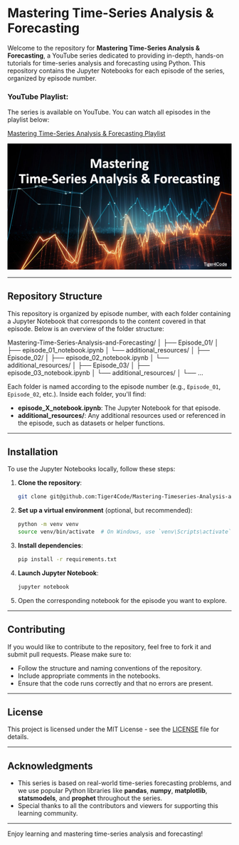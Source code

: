 # Mastering Time-Series Analysis & Forecasting

Welcome to the repository for **Mastering Time-Series Analysis & Forecasting**, a YouTube series dedicated to providing in-depth, hands-on tutorials for time-series analysis and forecasting using Python. This repository contains the Jupyter Notebooks for each episode of the series, organized by episode number.

### YouTube Playlist:
The series is available on YouTube. You can watch all episodes in the playlist below:

[Mastering Time-Series Analysis & Forecasting Playlist](https://www.youtube.com/playlist?list=PLVaP8SbYAAitZdhEU_rB-IpXsKSo0OAll)

![Placeholder Image](images/mastering-timeseries.png)

---

## Repository Structure

This repository is organized by episode number, with each folder containing a Jupyter Notebook that corresponds to the content covered in that episode. Below is an overview of the folder structure:

Mastering-Time-Series-Analysis-and-Forecasting/ 
│ ├── Episode_01/ 
│ ├── episode_01_notebook.ipynb 
│ └── additional_resources/ 
│ ├── Episode_02/ 
│ ├── episode_02_notebook.ipynb 
│ └── additional_resources/ 
│ ├── Episode_03/ 
│ ├── episode_03_notebook.ipynb 
│ └── additional_resources/ 
│ └── ...

Each folder is named according to the episode number (e.g., `Episode_01`, `Episode_02`, etc.). Inside each folder, you'll find:
- **episode_X_notebook.ipynb**: The Jupyter Notebook for that episode.
- **additional_resources/**: Any additional resources used or referenced in the episode, such as datasets or helper functions.

---

## Installation

To use the Jupyter Notebooks locally, follow these steps:

1. **Clone the repository**:
    ```bash
    git clone git@github.com:Tiger4Code/Mastering-Timeseries-Analysis-and-Forecasting.git
    ```

2. **Set up a virtual environment** (optional, but recommended):
    ```bash
    python -m venv venv
    source venv/bin/activate  # On Windows, use `venv\Scripts\activate`
    ```

3. **Install dependencies**:
    ```bash
    pip install -r requirements.txt
    ```

4. **Launch Jupyter Notebook**:
    ```bash
    jupyter notebook
    ```

5. Open the corresponding notebook for the episode you want to explore.

---

## Contributing

If you would like to contribute to the repository, feel free to fork it and submit pull requests. Please make sure to:
- Follow the structure and naming conventions of the repository.
- Include appropriate comments in the notebooks.
- Ensure that the code runs correctly and that no errors are present.

---

## License

This project is licensed under the MIT License - see the [LICENSE](LICENSE) file for details.

---

## Acknowledgments

- This series is based on real-world time-series forecasting problems, and we use popular Python libraries like **pandas**, **numpy**, **matplotlib**, **statsmodels**, and **prophet** throughout the series.
- Special thanks to all the contributors and viewers for supporting this learning community.

---

Enjoy learning and mastering time-series analysis and forecasting!
